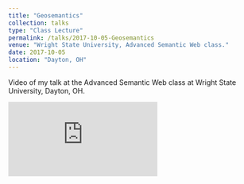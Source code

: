 ```yaml
---
title: "Geosemantics"
collection: talks
type: "Class Lecture"
permalink: /talks/2017-10-05-Geosemantics
venue: "Wright State University, Advanced Semantic Web class."
date: 2017-10-05
location: "Dayton, OH"
---
```


Video of my talk at the Advanced Semantic Web class at Wright State University, Dayton, OH.

<iframe jsname="L5Fo6c" class="YMEQtf" frameborder="0" aria-label="YouTube Video" src="https://www.youtube.com/embed/uSX3AjNIyHI" allowfullscreen=""></iframe>
